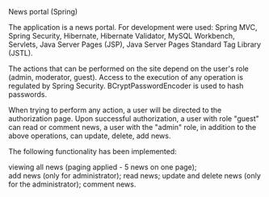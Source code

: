 News portal (Spring)

The application is a news portal. For development were used: Spring MVC, Spring Security, Hibernate, Hibernate Validator, MySQL Workbench, Servlets, Java Server Pages (JSP), Java Server Pages Standard Tag Library (JSTL).

The actions that can be performed on the site depend on the user's role (admin, moderator, guest). Access to the execution of any operation is regulated by Spring Security. BCryptPasswordEncoder is used to hash passwords.

When trying to perform any action, a user will be directed to the authorization page. Upon successful authorization, a user with role "guest" can read or comment news, a user with the "admin" role, in addition to the above operations, can update, delete, add news.

The following functionality has been implemented:

viewing all news (paging applied - 5 news on one page);\
add news (only for administrator); read news; update and delete news (only for the administrator); comment news.

